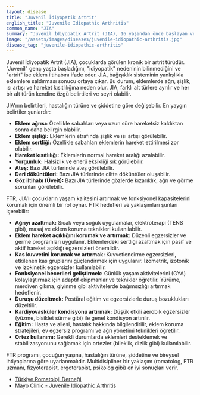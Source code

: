 ```yaml
---
layout: disease
title: "Juvenil İdiyopatik Artrit"
english_title: "Juvenile Idiopathic Arthritis"
common_name: "JIA"
summary: "Juvenil İdiyopatik Artrit (JIA), 16 yaşından önce başlayan ve en az altı hafta süren, nedeni bilinmeyen kronik bir artrit türüdür. Bu durum, eklemlerde ağrı, şişlik ve hareket kısıtlılığına neden olur."
image: "/assets/images/diseases/juvenile-idiopathic-arthritis.jpg"
disease_tag: "juvenile-idiopathic-arthritis"
---
```





Juvenil İdiyopatik Artrit (JIA), çocuklarda görülen kronik bir artrit türüdür. "Juvenil" genç yaşta başladığını, "idiyopatik" nedeninin bilinmediğini ve "artrit" ise eklem iltihabını ifade eder. JIA, bağışıklık sisteminin yanlışlıkla eklemlere saldırması sonucu ortaya çıkar. Bu durum, eklemlerde ağrı, şişlik, ısı artışı ve hareket kısıtlılığına neden olur. JIA, farklı alt türlere ayrılır ve her bir alt türün kendine özgü belirtileri ve seyri olabilir.


JIA'nın belirtileri, hastalığın türüne ve şiddetine göre değişebilir. En yaygın belirtiler şunlardır:

*   **Eklem ağrısı:** Özellikle sabahları veya uzun süre hareketsiz kaldıktan sonra daha belirgin olabilir.
*   **Eklem şişliği:** Eklemlerin etrafında şişlik ve ısı artışı görülebilir.
*   **Eklem sertliği:** Özellikle sabahları eklemlerin hareket ettirilmesi zor olabilir.
*   **Hareket kısıtlılığı:** Eklemlerin normal hareket aralığı azalabilir.
*   **Yorgunluk:** Halsizlik ve enerji eksikliği sık görülebilir.
*   **Ateş:** Bazı JIA türlerinde ateş görülebilir.
*   **Deri döküntüleri:** Bazı JIA türlerinde ciltte döküntüler oluşabilir.
*   **Göz iltihabı (Üveit):** Bazı JIA türlerinde gözlerde kızarıklık, ağrı ve görme sorunları görülebilir.


FTR, JIA'lı çocukların yaşam kalitesini artırmak ve fonksiyonel kapasitelerini korumak için önemli bir rol oynar. FTR hedefleri ve yaklaşımları şunları içerebilir:

*   **Ağrıyı azaltmak:** Sıcak veya soğuk uygulamalar, elektroterapi (TENS gibi), masaj ve eklem koruma teknikleri kullanılabilir.
*   **Eklem hareket açıklığını korumak ve artırmak:** Düzenli egzersizler ve germe programları uygulanır. Eklemlerdeki sertliği azaltmak için pasif ve aktif hareket açıklığı egzersizleri önemlidir.
*   **Kas kuvvetini korumak ve artırmak:** Kuvvetlendirme egzersizleri, etkilenen kas gruplarını güçlendirmek için uygulanır. İzometrik, izotonik ve izokinetik egzersizler kullanılabilir.
*   **Fonksiyonel becerileri geliştirmek:** Günlük yaşam aktivitelerini (GYA) kolaylaştırmak için adaptif ekipmanlar ve teknikler öğretilir. Yürüme, merdiven çıkma, giyinme gibi aktivitelerde bağımsızlığı artırmak hedeflenir.
*   **Duruşu düzeltmek:** Postüral eğitim ve egzersizlerle duruş bozuklukları düzeltilir.
*   **Kardiyovasküler kondisyonu artırmak:** Düşük etkili aerobik egzersizler (yüzme, bisiklet sürme gibi) ile genel kondisyon artırılır.
*   **Eğitim:** Hasta ve ailesi, hastalık hakkında bilgilendirilir, eklem koruma stratejileri, ev egzersiz programı ve ağrı yönetimi teknikleri öğretilir.
*   **Ortez kullanımı:** Gerekli durumlarda eklemleri desteklemek ve stabilizasyonunu sağlamak için ortezler (bileklik, dizlik gibi) kullanılabilir.

FTR programı, çocuğun yaşına, hastalığın türüne, şiddetine ve bireysel ihtiyaçlarına göre uyarlanmalıdır. Multidisipliner bir yaklaşım (romatolog, FTR uzmanı, fizyoterapist, ergoterapist, psikolog gibi) en iyi sonuçları verir.


*   [Türkiye Romatoloji Derneği](https://www.romatoloji.org.tr/)
*   [Mayo Clinic - Juvenile Idiopathic Arthritis](https://www.mayoclinic.org/diseases-conditions/juvenile-idiopathic-arthritis/symptoms-causes/syc-20374082)
